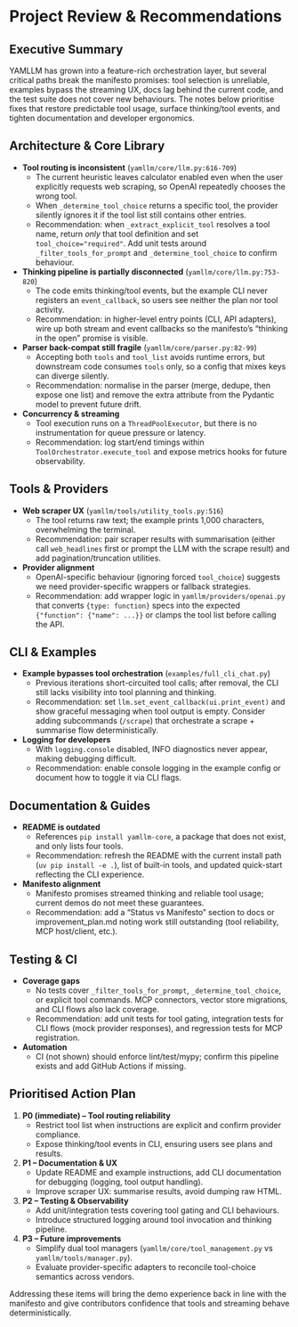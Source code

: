 # Project Review & Recommendations

## Executive Summary
YAMLLM has grown into a feature-rich orchestration layer, but several critical paths break the manifesto promises: tool selection is unreliable, examples bypass the streaming UX, docs lag behind the current code, and the test suite does not cover new behaviours. The notes below prioritise fixes that restore predictable tool usage, surface thinking/tool events, and tighten documentation and developer ergonomics.

## Architecture & Core Library
- **Tool routing is inconsistent** (`yamllm/core/llm.py:616-709`)
  - The current heuristic leaves calculator enabled even when the user explicitly requests web scraping, so OpenAI repeatedly chooses the wrong tool.
  - When `_determine_tool_choice` returns a specific tool, the provider silently ignores it if the tool list still contains other entries.
  - Recommendation: when `_extract_explicit_tool` resolves a tool name, return *only* that tool definition and set `tool_choice="required"`. Add unit tests around `_filter_tools_for_prompt` and `_determine_tool_choice` to confirm behaviour.
- **Thinking pipeline is partially disconnected** (`yamllm/core/llm.py:753-820`)
  - The code emits thinking/tool events, but the example CLI never registers an `event_callback`, so users see neither the plan nor tool activity.
  - Recommendation: in higher-level entry points (CLI, API adapters), wire up both stream and event callbacks so the manifesto’s “thinking in the open” promise is visible.
- **Parser back-compat still fragile** (`yamllm/core/parser.py:82-99`)
  - Accepting both `tools` and `tool_list` avoids runtime errors, but downstream code consumes `tools` only, so a config that mixes keys can diverge silently.
  - Recommendation: normalise in the parser (merge, dedupe, then expose one list) and remove the extra attribute from the Pydantic model to prevent future drift.
- **Concurrency & streaming**
  - Tool execution runs on a `ThreadPoolExecutor`, but there is no instrumentation for queue pressure or latency.
  - Recommendation: log start/end timings within `ToolOrchestrator.execute_tool` and expose metrics hooks for future observability.

## Tools & Providers
- **Web scraper UX** (`yamllm/tools/utility_tools.py:516`)
  - The tool returns raw text; the example prints 1,000 characters, overwhelming the terminal.
  - Recommendation: pair scraper results with summarisation (either call `web_headlines` first or prompt the LLM with the scrape result) and add pagination/truncation utilities.
- **Provider alignment**
  - OpenAI-specific behaviour (ignoring forced `tool_choice`) suggests we need provider-specific wrappers or fallback strategies.
  - Recommendation: add wrapper logic in `yamllm/providers/openai.py` that converts `{type: function}` specs into the expected `{"function": {"name": ...}}` or clamps the tool list before calling the API.

## CLI & Examples
- **Example bypasses tool orchestration** (`examples/full_cli_chat.py`)
  - Previous iterations short-circuited tool calls; after removal, the CLI still lacks visibility into tool planning and thinking.
  - Recommendation: set `llm.set_event_callback(ui.print_event)` and show graceful messaging when tool output is empty. Consider adding subcommands (`/scrape`) that orchestrate a scrape + summarise flow deterministically.
- **Logging for developers**
  - With `logging.console` disabled, INFO diagnostics never appear, making debugging difficult.
  - Recommendation: enable console logging in the example config or document how to toggle it via CLI flags.

## Documentation & Guides
- **README is outdated**
  - References `pip install yamllm-core`, a package that does not exist, and only lists four tools.
  - Recommendation: refresh the README with the current install path (`uv pip install -e .`), list of built-in tools, and updated quick-start reflecting the CLI experience.
- **Manifesto alignment**
  - Manifesto promises streamed thinking and reliable tool usage; current demos do not meet these guarantees.
  - Recommendation: add a “Status vs Manifesto” section to docs or improvement_plan.md noting work still outstanding (tool reliability, MCP host/client, etc.).

## Testing & CI
- **Coverage gaps**
  - No tests cover `_filter_tools_for_prompt`, `_determine_tool_choice`, or explicit tool commands. MCP connectors, vector store migrations, and CLI flows also lack coverage.
  - Recommendation: add unit tests for tool gating, integration tests for CLI flows (mock provider responses), and regression tests for MCP registration.
- **Automation**
  - CI (not shown) should enforce lint/test/mypy; confirm this pipeline exists and add GitHub Actions if missing.

## Prioritised Action Plan
1. **P0 (immediate) – Tool routing reliability**
   - Restrict tool list when instructions are explicit and confirm provider compliance.
   - Expose thinking/tool events in CLI, ensuring users see plans and results.
2. **P1 – Documentation & UX**
   - Update README and example instructions, add CLI documentation for debugging (logging, tool output handling).
   - Improve scraper UX: summarise results, avoid dumping raw HTML.
3. **P2 – Testing & Observability**
   - Add unit/integration tests covering tool gating and CLI behaviours.
   - Introduce structured logging around tool invocation and thinking pipeline.
4. **P3 – Future improvements**
   - Simplify dual tool managers (`yamllm/core/tool_management.py` vs `yamllm/tools/manager.py`).
   - Evaluate provider-specific adapters to reconcile tool-choice semantics across vendors.

Addressing these items will bring the demo experience back in line with the manifesto and give contributors confidence that tools and streaming behave deterministically.
